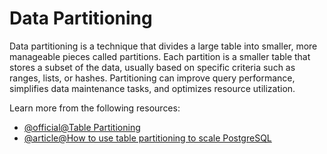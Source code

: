# Data Partitioning

Data partitioning is a technique that divides a large table into smaller, more manageable pieces called partitions. Each partition is a smaller table that stores a subset of the data, usually based on specific criteria such as ranges, lists, or hashes. Partitioning can improve query performance, simplifies data maintenance tasks, and optimizes resource utilization.

Learn more from the following resources:

- [@official@Table Partitioning](https://www.postgresql.org/docs/current/ddl-partitioning.html)
- [@article@How to use table partitioning to scale PostgreSQL](https://www.enterprisedb.com/postgres-tutorials/how-use-table-partitioning-scale-postgresql)
